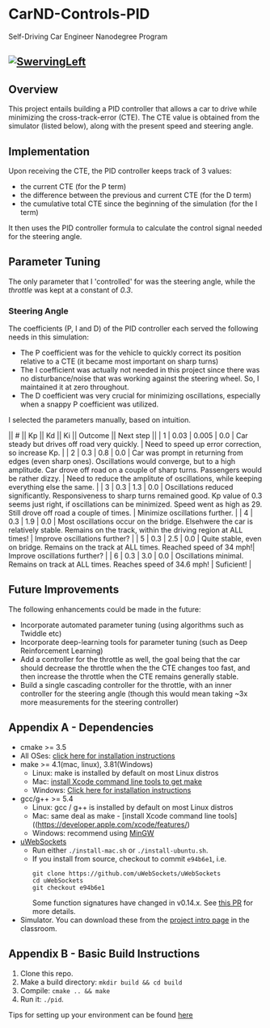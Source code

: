 <!--- Adding links to various images used in this document --->
[SwervingLeft]: https://github.com/safdark/SDC-PID-Controller/blob/master/docs/images/SwervingLeft.png "SwervingLeft"
[SwervingRight]: https://github.com/safdark/SDC-PID-Controller/blob/master/docs/images/SwervingRight.png "SwervingRight"

# CarND-Controls-PID
Self-Driving Car Engineer Nanodegree Program

[![SwervingLeft][SwervingLeft]](https://youtu.be/NWEMzFmz8qA "Click to see video on youtube")
---

## Overview

This project entails building a PID controller that allows a car to drive while minimizing the cross-track-error (CTE). The CTE value is obtained from the simulator (listed below), along with the present speed and steering angle.

## Implementation

Upon receiving the CTE, the PID controller keeps track of 3 values:
- the current CTE (for the P term)
- the difference between the previous and current CTE (for the D term)
- the cumulative total CTE since the beginning of the simulation (for the I term)

It then uses the PID controller formula to calculate the control signal needed for the steering angle.

## Parameter Tuning

The only parameter that I 'controlled' for was the steering angle, while the _throttle_ was kept at a constant of _0.3_.

### Steering Angle

The coefficients (P, I and D) of the PID controller each served the following needs in this simulation:
- The P coefficient was for the vehicle to quickly correct its position relative to a CTE (it became most important on sharp turns)
- The I coefficient was actually not needed in this project since there was no disturbance/noise that was working against the steering wheel. So, I maintained it at zero throughout.
- The D coefficient was very crucial for minimizing oscillations, especially when a snappy P coefficient was utilized.

I selected the parameters manually, based on intuition.

|| # || Kp || Kd || Ki || Outcome || Next step ||
| 1  | 0.03 | 0.005 | 0.0 | Car steady but drives off road very quickly. | Need to speed up error correction, so increase Kp. |
| 2  | 0.3 | 0.8 | 0.0 | Car was prompt in returning from edges (even sharp ones). Oscillations would converge, but to a high amplitude. Car drove off road on a couple of sharp turns. Passengers would be rather dizzy. | Need to reduce the amplitute of oscillations, while keeping everything else the same. |
| 3  | 0.3 | 1.3 | 0.0 | Oscillations reduced significantly. Responsiveness to sharp turns remained good. Kp value of 0.3 seems just right, if oscillations can be minimized. Speed went as high as 29. Still drove off road a couple of times. | Minimize oscillations further. |
| 4  | 0.3 | 1.9 | 0.0 | Most oscillations occur on the bridge. Elsehwere the car is relatively stable. Remains on the track, within the driving region at ALL times! | Improve oscillations further? |
| 5  | 0.3 | 2.5 | 0.0 | Quite stable, even on bridge. Remains on the track at ALL times. Reached speed of 34 mph!| Improve oscillations further? |
| 6  | 0.3 | 3.0 | 0.0 | Oscillations minimal. Remains on track at ALL times. Reaches speed of 34.6 mph! | Suficient! |

## Future Improvements

The following enhancements could be made in the future:
- Incorporate automated parameter tuning (using algorithms such as Twiddle etc)
- Incorporate deep-learning tools for parameter tuning (such as Deep Reinforcement Learning)
- Add a controller for the throttle as well, the goal being that the car should decrease the throttle when the the CTE changes too fast, and then increase the throttle when the CTE remains generally stable.
- Build a single cascading controller for the throttle, with an inner controller for the steering angle (though this would mean taking ~3x more measurements for the steering controller)

## Appendix A - Dependencies

* cmake >= 3.5
 * All OSes: [click here for installation instructions](https://cmake.org/install/)
* make >= 4.1(mac, linux), 3.81(Windows)
  * Linux: make is installed by default on most Linux distros
  * Mac: [install Xcode command line tools to get make](https://developer.apple.com/xcode/features/)
  * Windows: [Click here for installation instructions](http://gnuwin32.sourceforge.net/packages/make.htm)
* gcc/g++ >= 5.4
  * Linux: gcc / g++ is installed by default on most Linux distros
  * Mac: same deal as make - [install Xcode command line tools]((https://developer.apple.com/xcode/features/)
  * Windows: recommend using [MinGW](http://www.mingw.org/)
* [uWebSockets](https://github.com/uWebSockets/uWebSockets)
  * Run either `./install-mac.sh` or `./install-ubuntu.sh`.
  * If you install from source, checkout to commit `e94b6e1`, i.e.
    ```
    git clone https://github.com/uWebSockets/uWebSockets 
    cd uWebSockets
    git checkout e94b6e1
    ```
    Some function signatures have changed in v0.14.x. See [this PR](https://github.com/udacity/CarND-MPC-Project/pull/3) for more details.
* Simulator. You can download these from the [project intro page](https://github.com/udacity/self-driving-car-sim/releases) in the classroom.

## Appendix B - Basic Build Instructions

1. Clone this repo.
2. Make a build directory: `mkdir build && cd build`
3. Compile: `cmake .. && make`
4. Run it: `./pid`. 

Tips for setting up your environment can be found [here](https://classroom.udacity.com/nanodegrees/nd013/parts/40f38239-66b6-46ec-ae68-03afd8a601c8/modules/0949fca6-b379-42af-a919-ee50aa304e6a/lessons/f758c44c-5e40-4e01-93b5-1a82aa4e044f/concepts/23d376c7-0195-4276-bdf0-e02f1f3c665d)
